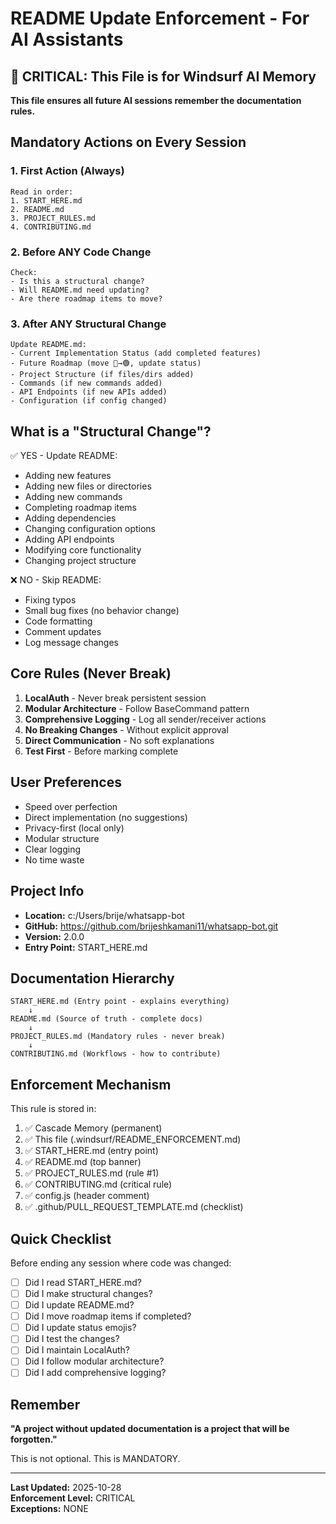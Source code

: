 # README Update Enforcement - For AI Assistants

## 🚨 CRITICAL: This File is for Windsurf AI Memory

**This file ensures all future AI sessions remember the documentation rules.**

## Mandatory Actions on Every Session

### 1. First Action (Always)
```
Read in order:
1. START_HERE.md
2. README.md
3. PROJECT_RULES.md
4. CONTRIBUTING.md
```

### 2. Before ANY Code Change
```
Check:
- Is this a structural change?
- Will README.md need updating?
- Are there roadmap items to move?
```

### 3. After ANY Structural Change
```
Update README.md:
- Current Implementation Status (add completed features)
- Future Roadmap (move 🔴→🟢, update status)
- Project Structure (if files/dirs added)
- Commands (if new commands added)
- API Endpoints (if new APIs added)
- Configuration (if config changed)
```

## What is a "Structural Change"?

✅ YES - Update README:
- Adding new features
- Adding new files or directories
- Adding new commands
- Completing roadmap items
- Adding dependencies
- Changing configuration options
- Adding API endpoints
- Modifying core functionality
- Changing project structure

❌ NO - Skip README:
- Fixing typos
- Small bug fixes (no behavior change)
- Code formatting
- Comment updates
- Log message changes

## Core Rules (Never Break)

1. **LocalAuth** - Never break persistent session
2. **Modular Architecture** - Follow BaseCommand pattern
3. **Comprehensive Logging** - Log all sender/receiver actions
4. **No Breaking Changes** - Without explicit approval
5. **Direct Communication** - No soft explanations
6. **Test First** - Before marking complete

## User Preferences

- Speed over perfection
- Direct implementation (no suggestions)
- Privacy-first (local only)
- Modular structure
- Clear logging
- No time waste

## Project Info

- **Location:** c:/Users/brije/whatsapp-bot
- **GitHub:** https://github.com/brijeshkamani11/whatsapp-bot.git
- **Version:** 2.0.0
- **Entry Point:** START_HERE.md

## Documentation Hierarchy

```
START_HERE.md (Entry point - explains everything)
    ↓
README.md (Source of truth - complete docs)
    ↓
PROJECT_RULES.md (Mandatory rules - never break)
    ↓
CONTRIBUTING.md (Workflows - how to contribute)
```

## Enforcement Mechanism

This rule is stored in:
1. ✅ Cascade Memory (permanent)
2. ✅ This file (.windsurf/README_ENFORCEMENT.md)
3. ✅ START_HERE.md (entry point)
4. ✅ README.md (top banner)
5. ✅ PROJECT_RULES.md (rule #1)
6. ✅ CONTRIBUTING.md (critical rule)
7. ✅ config.js (header comment)
8. ✅ .github/PULL_REQUEST_TEMPLATE.md (checklist)

## Quick Checklist

Before ending any session where code was changed:

- [ ] Did I read START_HERE.md?
- [ ] Did I make structural changes?
- [ ] Did I update README.md?
- [ ] Did I move roadmap items if completed?
- [ ] Did I update status emojis?
- [ ] Did I test the changes?
- [ ] Did I maintain LocalAuth?
- [ ] Did I follow modular architecture?
- [ ] Did I add comprehensive logging?

## Remember

**"A project without updated documentation is a project that will be forgotten."**

This is not optional. This is MANDATORY.

---

**Last Updated:** 2025-10-28  
**Enforcement Level:** CRITICAL  
**Exceptions:** NONE
